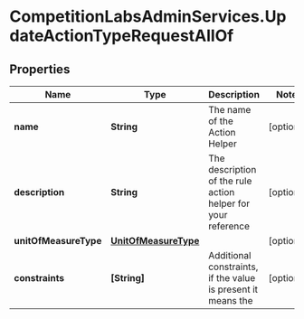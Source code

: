 # CompetitionLabsAdminServices.UpdateActionTypeRequestAllOf

## Properties

Name | Type | Description | Notes
------------ | ------------- | ------------- | -------------
**name** | **String** | The name of the Action Helper | [optional] 
**description** | **String** | The description of the rule action helper for your reference | [optional] 
**unitOfMeasureType** | [**UnitOfMeasureType**](UnitOfMeasureType.md) |  | [optional] 
**constraints** | **[String]** | Additional constraints, if the value is present it means the | [optional] 


